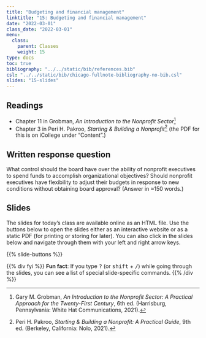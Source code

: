 ```yaml
---
title: "Budgeting and financial management"
linktitle: "15: Budgeting and financial management"
date: "2022-03-01"
class_date: "2022-03-01"
menu:
  class:
    parent: Classes
    weight: 15
type: docs
toc: true
bibliography: "../../static/bib/references.bib"
csl: "../../static/bib/chicago-fullnote-bibliography-no-bib.csl"
slides: "15-slides"
---
```


## Readings

-   <i class="fas fa-book"></i> Chapter 11 in Grobman, *An Introduction to the Nonprofit Sector*[^1]
-   <i class="fas fa-file-pdf"></i> Chapter 3 in Peri H. Pakroo, *Starting & Building a Nonprofit*[^2] (the PDF for this is on iCollege under “Content”.)

## Written response question

What control should the board have over the ability of nonprofit executives to spend funds to accomplish organizational objectives? Should nonprofit executives have flexibility to adjust their budgets in response to new conditions without obtaining board approval? (Answer in ≈150 words.)

## Slides

The slides for today’s class are available online as an HTML file. Use the buttons below to open the slides either as an interactive website or as a static PDF (for printing or storing for later). You can also click in the slides below and navigate through them with your left and right arrow keys.

{{% slide-buttons %}}

{{% div fyi %}}
**Fun fact**: If you type <kbd>?</kbd> (or <kbd>shift</kbd> + <kbd>/</kbd>) while going through the slides, you can see a list of special slide-specific commands.
{{% /div %}}

[^1]: Gary M. Grobman, *An Introduction to the Nonprofit Sector: A Practical Approach for the Twenty-First Century*, 6th ed. (Harrisburg, Pennsylvania: White Hat Communications, 2021).

[^2]: Peri H. Pakroo, *Starting & Building a Nonprofit: A Practical Guide*, 9th ed. (Berkeley, California: Nolo, 2021).
